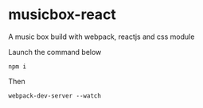 # musicbox-react
A music box build with webpack, reactjs and css module

Launch the command below
```
npm i
```

Then
```
webpack-dev-server --watch
```
